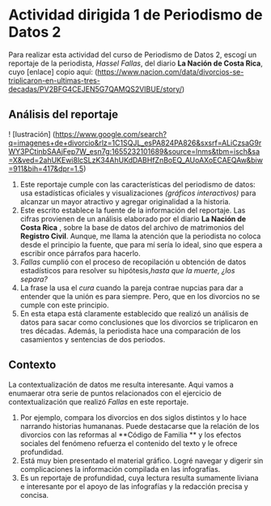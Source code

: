 # Actividad dirigida 1 de Periodismo de Datos 2

Para realizar esta actividad del curso de Periodismo de Datos 2, escogí un reportaje de la periodista, *Hassel Fallas*,  del diario **La Nación de Costa Rica**, cuyo [enlace] copio aquí: (https://www.nacion.com/data/divorcios-se-triplicaron-en-ultimas-tres-decadas/PV2BFG4CEJEN5G7QAMQS2VIBUE/story/)

##  Análisis del reportaje
! [Iustración] (https://www.google.com/search?q=imagenes+de+divorcio&rlz=1C1SQJL_esPA824PA826&sxsrf=ALiCzsaG9rWY3PCtinbSAAjFep7W_esn7g:1655232101689&source=lnms&tbm=isch&sa=X&ved=2ahUKEwi8lcSLzK34AhUKdDABHfZnBoEQ_AUoAXoECAEQAw&biw=911&bih=417&dpr=1.5)

1. Este reportaje cumple con las características del periodismo de datos: usa estadísticas oficiales y visualizaciones *(gráficos interactivos)* para alcanzar un mayor atractivo y agregar originalidad a la historia. 
2. Este escrito establece la fuente de la información del reportaje. Las cifras provienen de un análisis elaborado por el diario **La Nación de Costa Rica** , sobre la base de datos del archivo de matrimonios del **Registro Civil**.  Aunque, me llama la atención que la periodista no coloca desde el principio la fuente, que para mí sería lo ideal, sino que espera a escribir once párrafos para hacerlo.
3. *Fallas* cumplió con el proceso de recopilación u obtención de datos estadísticos para resolver su hipótesis,*hasta que la muerte, ¿los separa?*
4. La frase la usa el *cura* cuando la pareja contrae nupcias para dar a entender que la unión es para siempre.  Pero, que en los divorcios no se cumple con este principio. 
5. En esta etapa  está claramente establecido que realizó un análisis de datos para sacar como conclusiones  que los divorcios se triplicaron en tres décadas. Además, la periodista hace una comparación de los casamientos y sentencias de dos periodos.

## Contexto   

La contextualización de datos me resulta interesante.  Aqui vamos a enumaerar otra serie de puntos relacionados con el ejercicio de contextualización que realizó *Fallas* en este reportaje.
1.  Por ejemplo, compara los divorcios en dos siglos distintos y lo hace narrando historias humananas.  Puede destacarse que la relación de los divorcios con las reformas al  **Código de Familia **  y los efectos sociales del fenómeno refuerza el contenido del texto y le ofrece profundidad. 
2. Está muy bien presentado el material gráfico.  Logré navegar y digerir sin complicaciones la información compilada en las infografías.
3.  Es un reportaje de profundidad, cuya lectura resulta sumamente liviana e interesante por el apoyo de las infografías y la redacción precisa y concisa. 

